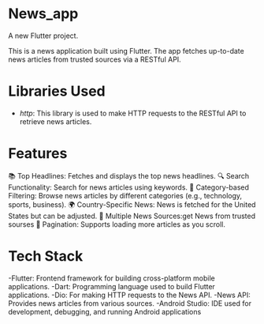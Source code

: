 # News_app

A new Flutter project.

This is a news application built using Flutter. The app fetches up-to-date news articles from trusted sources via a RESTful API.

# Libraries Used

- *http*: This library is used to make HTTP requests to the RESTful API to retrieve news articles.


# Features
📚 Top Headlines: Fetches and displays the top news headlines.
🔍 Search Functionality: Search for news articles using keywords.
📰 Category-based Filtering: Browse news articles by different categories (e.g., technology, sports, business).
🌍 Country-Specific News: News is fetched for the United States but can be adjusted.
🎯 Multiple News Sources:get News from trusted sourses
📄 Pagination: Supports loading more articles as you scroll.


# Tech Stack
-Flutter: Frontend framework for building cross-platform mobile applications.
-Dart: Programming language used to build Flutter applications.
-Dio: For making HTTP requests to the News API.
-News API: Provides news articles from various sources.
-Android Studio: IDE used for development, debugging, and running Android applications
